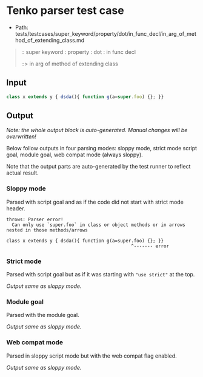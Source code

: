 # Tenko parser test case

- Path: tests/testcases/super_keyword/property/dot/in_func_decl/in_arg_of_method_of_extending_class.md

> :: super keyword : property : dot : in func decl
>
> ::> in arg of method of extending class

## Input

`````js
class x extends y { dsda(){ function g(a=super.foo) {}; }}
`````

## Output

_Note: the whole output block is auto-generated. Manual changes will be overwritten!_

Below follow outputs in four parsing modes: sloppy mode, strict mode script goal, module goal, web compat mode (always sloppy).

Note that the output parts are auto-generated by the test runner to reflect actual result.

### Sloppy mode

Parsed with script goal and as if the code did not start with strict mode header.

`````
throws: Parser error!
  Can only use `super.foo` in class or object methods or in arrows nested in those methods/arrows

class x extends y { dsda(){ function g(a=super.foo) {}; }}
                                              ^------- error
`````

### Strict mode

Parsed with script goal but as if it was starting with `"use strict"` at the top.

_Output same as sloppy mode._

### Module goal

Parsed with the module goal.

_Output same as sloppy mode._

### Web compat mode

Parsed in sloppy script mode but with the web compat flag enabled.

_Output same as sloppy mode._
